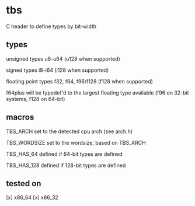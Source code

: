 # tbs
C header to define types by bit-width

## types
unsigned types
u8-u64 (u128 when supported)

signed types
i8-i64 (i128 when supported)

floating point types
f32, f64, f96/f128 (f128 when supported)

f64plus will be typedef'd to the largest floating type available (f96 on 32-bit systems, f128 on 64-bit)

## macros

TBS_ARCH                set to the detected cpu arch (see arch.h)

TBS_WORDSIZE            set to the wordsize, based on TBS_ARCH

TBS_HAS_64              defined if 64-bit types are defined

TBS_HAS_128             defined if 128-bit types are defined

## tested on

[x] x86_64
[x] x86_32
